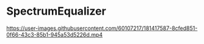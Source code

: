 # SpectrumEqualizer














https://user-images.githubusercontent.com/60107217/181417587-8cfed851-0f66-43c3-85b1-945a53d5226d.mp4

